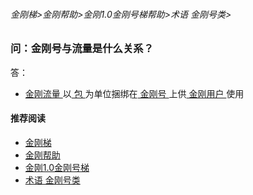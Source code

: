 ###### 金刚梯>金刚帮助>金刚1.0金刚号梯帮助>术语 金刚号类>
### 问：金刚号与流量是什么关系？

答：

- [ 金刚流量 ](https://github.com/a2zitpro/web/blob/master/kkdatatraffic.md)以[ 包 ](https://github.com/a2zitpro/web/blob/master/kkdatatrafficpackage.md)为单位捆绑在[ 金刚号 ](https://github.com/a2zitpro/web/blob/master/kkid.md)上供[ 金刚用户 ](https://github.com/a2zitpro/web/blob/master/kkuser.md)使用


#### 推荐阅读
- [金刚梯](https://github.com/a2zitpro/web/blob/master/dlb.md)
- [金刚帮助](https://github.com/a2zitpro/web/blob/master/list_helpkkvpn.md)
- [金刚1.0金刚号梯](https://github.com/a2zitpro/web/blob/master/list_helpkkvpn1.0.md)
- [术语 金刚号类](https://github.com/a2zitpro/web/blob/master/list_kkid.md)
